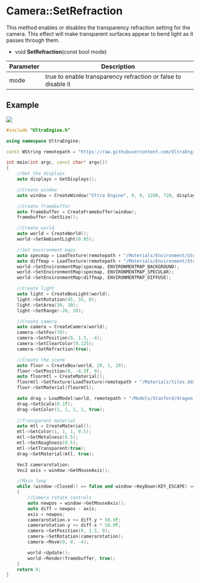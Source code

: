 # Camera::SetRefraction

This method enables or disables the transparency refraction setting for the camera. This effect will make transparent surfaces appear to bend light as it passes through them.

- void **SetRefraction**(const bool mode)

| Parameter | Description |
|---|---|
| mode | true to enable transparency refraction or false to disable it |

## Example

![](https://raw.githubusercontent.com/UltraEngine/Documentation/master/Images/refraction.jpg)

```c++
#include "UltraEngine.h"

using namespace UltraEngine;

const WString remotepath = "https://raw.githubusercontent.com/UltraEngine/Documentation/master/Assets";

int main(int argc, const char* argv[])
{
    //Get the displays
    auto displays = GetDisplays();

    //Create window
    auto window = CreateWindow("Ultra Engine", 0, 0, 1280, 720, displays[0], WINDOW_CENTER | WINDOW_TITLEBAR);

    //Create framebuffer
    auto framebuffer = CreateFramebuffer(window);
    framebuffer->GetSize();

    //Create world
    auto world = CreateWorld();
    world->SetAmbientLight(0.05);

    //Set environment maps
    auto specmap = LoadTexture(remotepath + "/Materials/Environment/Storm/specular.dds");
    auto diffmap = LoadTexture(remotepath + "/Materials/Environment/Storm/diffuse.dds");
    world->SetEnvironmentMap(specmap, ENVIRONMENTMAP_BACKGROUND);
    world->SetEnvironmentMap(specmap, ENVIRONMENTMAP_SPECULAR);
    world->SetEnvironmentMap(diffmap, ENVIRONMENTMAP_DIFFUSE);

    //Create light
    auto light = CreateBoxLight(world);
    light->SetRotation(45, 35, 0);
    light->SetArea(30, 30);
    light->SetRange(-20, 20);

    //Create camera
    auto camera = CreateCamera(world);
    camera->SetFov(70);
    camera->SetPosition(0, 1.5, -4);
    camera->SetClearColor(0.125);
    camera->SetRefraction(true);

    //Create the scene
    auto floor = CreateBox(world, 20, 1, 20);
    floor->SetPosition(0, -0.5f, 0);
    auto floormtl = CreateMaterial();
    floormtl->SetTexture(LoadTexture(remotepath + "/Materials/tiles.dds"));
    floor->SetMaterial(floormtl);

    auto drag = LoadModel(world, remotepath + "/Models/Stanford/dragon.glb");
    drag->SetScale(0.1f);
    drag->SetColor(1, 1, 1, 1, true);
    
    //Transparent material
    auto mtl = CreateMaterial();
    mtl->SetColor(1, 1, 1, 0.5);
    mtl->SetMetalness(0.5);
    mtl->SetRoughness(0.5);
    mtl->SetTransparent(true);
    drag->SetMaterial(mtl, true);

    Vec3 camerarotation;
    Vec2 axis = window->GetMouseAxis();

    //Main loop
    while (window->Closed() == false and window->KeyDown(KEY_ESCAPE) == false)
    {
        //Camera rotate controls
        auto newpos = window->GetMouseAxis();
        auto diff = newpos - axis;
        axis = newpos;
        camerarotation.x += diff.y * 50.0f;
        camerarotation.y += diff.x * 50.0f;
        camera->SetPosition(0, 1.5, 0);
        camera->SetRotation(camerarotation);
        camera->Move(0, 0, -4);

        world->Update();
        world->Render(framebuffer, true);
    }
    return 0;
}
```
